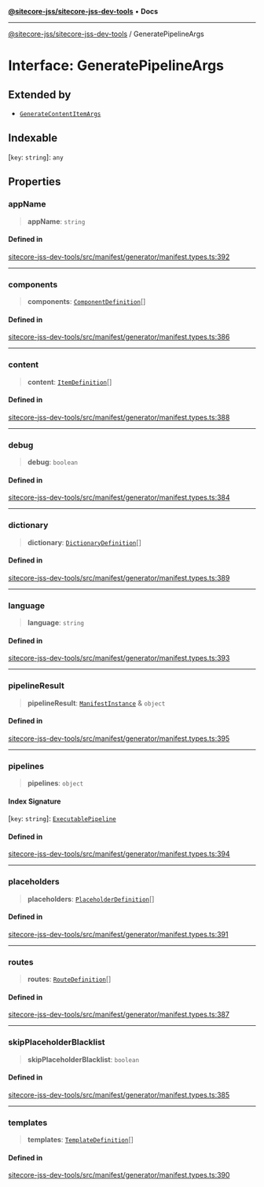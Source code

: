 [**@sitecore-jss/sitecore-jss-dev-tools**](../README.md) • **Docs**

***

[@sitecore-jss/sitecore-jss-dev-tools](../README.md) / GeneratePipelineArgs

# Interface: GeneratePipelineArgs

## Extended by

- [`GenerateContentItemArgs`](GenerateContentItemArgs.md)

## Indexable

 \[`key`: `string`\]: `any`

## Properties

### appName

> **appName**: `string`

#### Defined in

[sitecore-jss-dev-tools/src/manifest/generator/manifest.types.ts:392](https://github.com/Sitecore/jss/blob/963da1fb491567dbff60ccc0ae009ad3bd83ae9b/packages/sitecore-jss-dev-tools/src/manifest/generator/manifest.types.ts#L392)

***

### components

> **components**: [`ComponentDefinition`](ComponentDefinition.md)[]

#### Defined in

[sitecore-jss-dev-tools/src/manifest/generator/manifest.types.ts:386](https://github.com/Sitecore/jss/blob/963da1fb491567dbff60ccc0ae009ad3bd83ae9b/packages/sitecore-jss-dev-tools/src/manifest/generator/manifest.types.ts#L386)

***

### content

> **content**: [`ItemDefinition`](ItemDefinition.md)[]

#### Defined in

[sitecore-jss-dev-tools/src/manifest/generator/manifest.types.ts:388](https://github.com/Sitecore/jss/blob/963da1fb491567dbff60ccc0ae009ad3bd83ae9b/packages/sitecore-jss-dev-tools/src/manifest/generator/manifest.types.ts#L388)

***

### debug

> **debug**: `boolean`

#### Defined in

[sitecore-jss-dev-tools/src/manifest/generator/manifest.types.ts:384](https://github.com/Sitecore/jss/blob/963da1fb491567dbff60ccc0ae009ad3bd83ae9b/packages/sitecore-jss-dev-tools/src/manifest/generator/manifest.types.ts#L384)

***

### dictionary

> **dictionary**: [`DictionaryDefinition`](DictionaryDefinition.md)[]

#### Defined in

[sitecore-jss-dev-tools/src/manifest/generator/manifest.types.ts:389](https://github.com/Sitecore/jss/blob/963da1fb491567dbff60ccc0ae009ad3bd83ae9b/packages/sitecore-jss-dev-tools/src/manifest/generator/manifest.types.ts#L389)

***

### language

> **language**: `string`

#### Defined in

[sitecore-jss-dev-tools/src/manifest/generator/manifest.types.ts:393](https://github.com/Sitecore/jss/blob/963da1fb491567dbff60ccc0ae009ad3bd83ae9b/packages/sitecore-jss-dev-tools/src/manifest/generator/manifest.types.ts#L393)

***

### pipelineResult

> **pipelineResult**: [`ManifestInstance`](ManifestInstance.md) & `object`

#### Defined in

[sitecore-jss-dev-tools/src/manifest/generator/manifest.types.ts:395](https://github.com/Sitecore/jss/blob/963da1fb491567dbff60ccc0ae009ad3bd83ae9b/packages/sitecore-jss-dev-tools/src/manifest/generator/manifest.types.ts#L395)

***

### pipelines

> **pipelines**: `object`

#### Index Signature

 \[`key`: `string`\]: [`ExecutablePipeline`](ExecutablePipeline.md)

#### Defined in

[sitecore-jss-dev-tools/src/manifest/generator/manifest.types.ts:394](https://github.com/Sitecore/jss/blob/963da1fb491567dbff60ccc0ae009ad3bd83ae9b/packages/sitecore-jss-dev-tools/src/manifest/generator/manifest.types.ts#L394)

***

### placeholders

> **placeholders**: [`PlaceholderDefinition`](PlaceholderDefinition.md)[]

#### Defined in

[sitecore-jss-dev-tools/src/manifest/generator/manifest.types.ts:391](https://github.com/Sitecore/jss/blob/963da1fb491567dbff60ccc0ae009ad3bd83ae9b/packages/sitecore-jss-dev-tools/src/manifest/generator/manifest.types.ts#L391)

***

### routes

> **routes**: [`RouteDefinition`](RouteDefinition.md)[]

#### Defined in

[sitecore-jss-dev-tools/src/manifest/generator/manifest.types.ts:387](https://github.com/Sitecore/jss/blob/963da1fb491567dbff60ccc0ae009ad3bd83ae9b/packages/sitecore-jss-dev-tools/src/manifest/generator/manifest.types.ts#L387)

***

### skipPlaceholderBlacklist

> **skipPlaceholderBlacklist**: `boolean`

#### Defined in

[sitecore-jss-dev-tools/src/manifest/generator/manifest.types.ts:385](https://github.com/Sitecore/jss/blob/963da1fb491567dbff60ccc0ae009ad3bd83ae9b/packages/sitecore-jss-dev-tools/src/manifest/generator/manifest.types.ts#L385)

***

### templates

> **templates**: [`TemplateDefinition`](TemplateDefinition.md)[]

#### Defined in

[sitecore-jss-dev-tools/src/manifest/generator/manifest.types.ts:390](https://github.com/Sitecore/jss/blob/963da1fb491567dbff60ccc0ae009ad3bd83ae9b/packages/sitecore-jss-dev-tools/src/manifest/generator/manifest.types.ts#L390)
